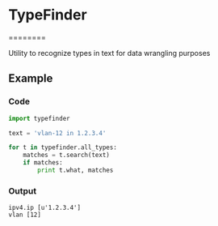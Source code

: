 # TypeFinder
========

Utility to recognize types in text for data wrangling purposes

## Example
### Code
```python
import typefinder

text = 'vlan-12 in 1.2.3.4'

for t in typefinder.all_types:
    matches = t.search(text)
    if matches:
        print t.what, matches
```
### Output
```
ipv4.ip [u'1.2.3.4']
vlan [12]
```
